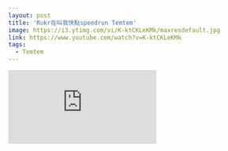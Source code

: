 ```yaml
---
layout: post
title: 'Rukr在叫我快點speedrun Temtem'
image: https://i3.ytimg.com/vi/K-ktCKLeKMk/maxresdefault.jpg
link: https://www.youtube.com/watch?v=K-ktCKLeKMk
tags:
  - Temtem
---
```


<iframe src="https://www.youtube.com/embed/K-ktCKLeKMk?si=QpGQrNxW6BNGksjn" title="YouTube video player" frameborder="0" allow="accelerometer; autoplay; clipboard-write; encrypted-media; gyroscope; picture-in-picture; web-share" referrerpolicy="strict-origin-when-cross-origin" allowfullscreen></iframe>

